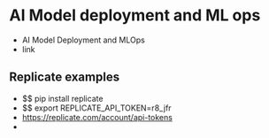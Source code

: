 # AI Model deployment and ML ops 

* AI Model Deployment and MLOps
* link

## Replicate examples 

* $$ pip install replicate
* $$ export REPLICATE_API_TOKEN=r8_jfr
* https://replicate.com/account/api-tokens
* 


